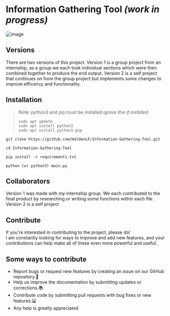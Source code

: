 # Information Gathering Tool _(work in progress)_

![image](https://github.com/HaldenLF/Information-Gathering-Tool/assets/165461117/64ef5afe-dc3b-4d91-a9cd-7e67a1a2260c)

## Versions
There are two versions of this project.
Version 1 is a group project from an internship, as a group we each took individual sections which were then combined together to produce the end output.
Version 2 is a self project that continues on from the group project but implements some changes to improve efficency and functionality. 

## Installation
> Note: python3 and pip must be installed _ignore this if installed_
> ```
> sudo apt update
> sudo apt install python3
> sudo apt install python3-pip
> ```
 ```
 git clone https://github.com/HaldenLF/Information-Gathering-Tool.git
 ```
```
cd Information-Gathering-Tool
```
```
pip install -r requirements.txt
```
```
python (or python3) main.py
```

## Collaborators
Version 1 was made with my internship group. We each contributed to the final product by researching or writing some functions within each file.<br />
Version 2 is a self project<br />

## Contribute
If you're interested in contributing to the project, please do! <br />
I am constantly looking for ways to improve and add new features, and your contributions can help make all of these even more powerful and useful.<br />

## Some ways to contribute
* Report bugs or request new features by creating an issue on our GitHub repository.🐛
* Help us improve the documentation by submitting updates or corrections.📚
* Contribute code by submitting pull requests with bug fixes or new features.💻
* Any help is greatly appreciated